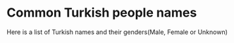 # Common Turkish people names 

Here is a list of Turkish names and their genders(Male, Female or Unknown)

